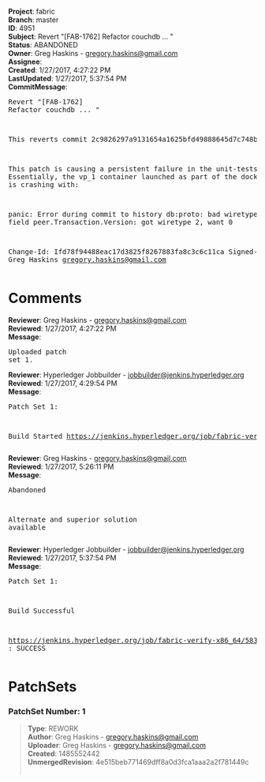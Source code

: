 <strong>Project</strong>: fabric<br><strong>Branch</strong>: master<br><strong>ID</strong>: 4951<br><strong>Subject</strong>: Revert "[FAB-1762] Refactor couchdb ... "<br><strong>Status</strong>: ABANDONED<br><strong>Owner</strong>: Greg Haskins - gregory.haskins@gmail.com<br><strong>Assignee</strong>:<br><strong>Created</strong>: 1/27/2017, 4:27:22 PM<br><strong>LastUpdated</strong>: 1/27/2017, 5:37:54 PM<br><strong>CommitMessage</strong>:<br><pre>Revert "[FAB-1762] Refactor couchdb ... "

This reverts commit 2c9826297a9131654a1625bfd49888645d7c748b.

This patch is causing a persistent failure in the unit-tests.
Essentially, the vp_1 container launched as part of the
docker-compose is crashing with:

panic: Error during commit to history db:proto: bad wiretype
for field peer.Transaction.Version: got wiretype 2, want 0

Change-Id: Ifd78f94488eac17d3825f8267883fa8c3c6c11ca
Signed-off-by: Greg Haskins <gregory.haskins@gmail.com>
</pre><h1>Comments</h1><strong>Reviewer</strong>: Greg Haskins - gregory.haskins@gmail.com<br><strong>Reviewed</strong>: 1/27/2017, 4:27:22 PM<br><strong>Message</strong>: <pre>Uploaded patch set 1.</pre><strong>Reviewer</strong>: Hyperledger Jobbuilder - jobbuilder@jenkins.hyperledger.org<br><strong>Reviewed</strong>: 1/27/2017, 4:29:54 PM<br><strong>Message</strong>: <pre>Patch Set 1:

Build Started https://jenkins.hyperledger.org/job/fabric-verify-x86_64/5830/</pre><strong>Reviewer</strong>: Greg Haskins - gregory.haskins@gmail.com<br><strong>Reviewed</strong>: 1/27/2017, 5:26:11 PM<br><strong>Message</strong>: <pre>Abandoned

Alternate and superior solution available</pre><strong>Reviewer</strong>: Hyperledger Jobbuilder - jobbuilder@jenkins.hyperledger.org<br><strong>Reviewed</strong>: 1/27/2017, 5:37:54 PM<br><strong>Message</strong>: <pre>Patch Set 1:

Build Successful 

https://jenkins.hyperledger.org/job/fabric-verify-x86_64/5830/ : SUCCESS</pre><h1>PatchSets</h1><h3>PatchSet Number: 1</h3><blockquote><strong>Type</strong>: REWORK<br><strong>Author</strong>: Greg Haskins - gregory.haskins@gmail.com<br><strong>Uploader</strong>: Greg Haskins - gregory.haskins@gmail.com<br><strong>Created</strong>: 1485552442<br><strong>UnmergedRevision</strong>: 4e515beb771469dff8a0d3fca1aaa2a2f781449c<br><br></blockquote>